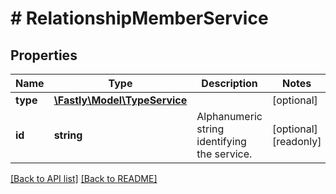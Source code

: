 # # RelationshipMemberService

## Properties

Name | Type | Description | Notes
------------ | ------------- | ------------- | -------------
**type** | [**\Fastly\Model\TypeService**](TypeService.md) |  | [optional]
**id** | **string** | Alphanumeric string identifying the service. | [optional] [readonly]

[[Back to API list]](../../README.md#endpoints) [[Back to README]](../../README.md)
